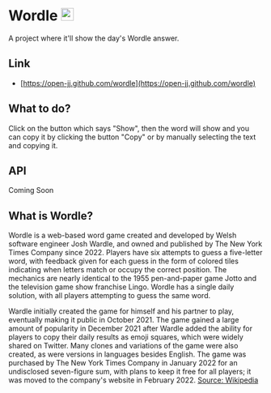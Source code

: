 # Wordle <img src="https://www.nytimes.com/games/wordle/images/NYT-Wordle-Icon-192.png" alt="" width="25" height="25"/>
A project where it'll show the day's Wordle answer.
## Link
- [https://open-jj.github.com/wordle](https://open-jj.github.com/wordle)
## What to do?
Click on the button which says "Show", then the word will show and you can copy it by clicking the button "Copy" or by manually selecting the text and copying it.
## API
Coming Soon
## What is Wordle?
Wordle is a web-based word game created and developed by Welsh software engineer Josh Wardle, and owned and published by The New York Times Company since 2022. Players have six attempts to guess a five-letter word, with feedback given for each guess in the form of colored tiles indicating when letters match or occupy the correct position. The mechanics are nearly identical to the 1955 pen-and-paper game Jotto and the television game show franchise Lingo. Wordle has a single daily solution, with all players attempting to guess the same word.

Wardle initially created the game for himself and his partner to play, eventually making it public in October 2021. The game gained a large amount of popularity in December 2021 after Wardle added the ability for players to copy their daily results as emoji squares, which were widely shared on Twitter. Many clones and variations of the game were also created, as were versions in languages besides English. The game was purchased by The New York Times Company in January 2022 for an undisclosed seven-figure sum, with plans to keep it free for all players; it was moved to the company's website in February 2022.
[Source: Wikipedia](https://wikipedia.org/wiki/Wordle)
